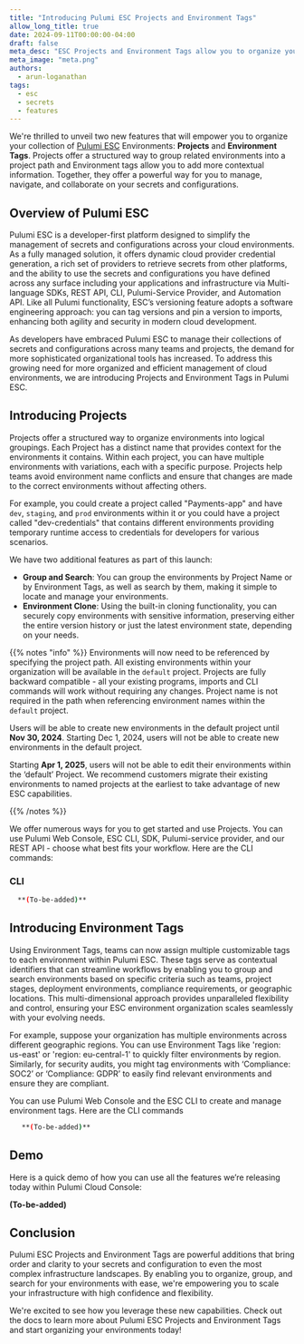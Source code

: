 ```yaml
---
title: "Introducing Pulumi ESC Projects and Environment Tags"
allow_long_title: true
date: 2024-09-11T00:00:00-04:00
draft: false
meta_desc: "ESC Projects and Environment Tags allow you to organize your environments and collaborate effectively. "
meta_image: "meta.png"
authors:
  - arun-loganathan
tags:
  - esc
  - secrets
  - features
---
```


We're thrilled to unveil two new features that will empower you to organize your collection of [Pulumi ESC](https://www.pulumi.com/docs/esc/) Environments: <b>Projects</b> and <b>Environment Tags</b>.  Projects offer a structured way to group related environments into a project path and Environment tags allow you to add more contextual information. Together, they offer a powerful way for you to manage, navigate, and collaborate on your secrets and configurations.

<!--more-->

## Overview of Pulumi ESC 

Pulumi ESC is a developer-first platform designed to simplify the management of secrets and configurations across your cloud environments. As a fully managed solution, it offers dynamic cloud provider credential generation, a rich set of providers to retrieve secrets from other platforms, and the ability to use the secrets and configurations you have defined across any surface including your applications and infrastructure via Multi-language SDKs, REST API, CLI, Pulumi-Service Provider, and Automation API. Like all Pulumi functionality, ESC’s versioning feature adopts a software engineering approach: you can tag versions and pin a version to imports, enhancing both agility and security in modern cloud development. 

As developers have embraced Pulumi ESC to manage their collections of secrets and configurations across many teams and projects, the demand for more sophisticated organizational tools has increased. To address this growing need for more organized and efficient management of cloud environments, we are introducing Projects and Environment Tags in Pulumi ESC.

## Introducing Projects

Projects offer a structured way to organize environments into logical groupings. Each Project has a distinct name that provides context for the environments it contains. Within each project, you can have multiple environments with variations, each with a specific purpose. Projects help teams avoid environment name conflicts and ensure that changes are made to the correct environments without affecting others.

For example, you could create a project called "Payments-app" and have `dev`, `staging`, and `prod` environments within it or you could have a project called "dev-credentials" that contains different environments providing temporary runtime access to credentials for developers for various scenarios. 

We have two additional features as part of this launch: 
- **Group and Search**: You can group the environments by Project Name or by Environment Tags, as well as search by them, making it simple to locate and manage your environments.
- **Environment Clone**: Using the built-in cloning functionality, you can securely copy environments with sensitive information, preserving either the entire version history or just the latest environment state, depending on your needs.

{{% notes "info" %}}
Environments will now need to be referenced by specifying the project path. All existing environments within your organization will be available in the `default` project. Projects are fully backward compatible - all your existing programs, imports and CLI commands will work without requiring any changes. Project name is not required in the path when referencing environment names within the `default` project. 

Users will be able to create new environments in the default project until <b>Nov 30, 2024</b>. Starting Dec 1, 2024, users will not be able to create new environments in the default project. 

Starting <b>Apr 1, 2025</b>, users will not be able to edit their environments within the ‘default’ Project. We recommend customers migrate their existing environments to named projects at the earliest to take advantage of new ESC capabilities. 

{{% /notes %}}

We offer numerous ways for you to get started and use Projects. You can use Pulumi Web Console, ESC CLI, SDK, Pulumi-service provider, and our REST API - choose what best fits your workflow. Here are the CLI commands: 

### CLI

 ```bash
   **(To-be-added)**
   ```


## Introducing Environment Tags
Using Environment Tags, teams can now assign multiple customizable tags to each environment within Pulumi ESC. These tags serve as contextual identifiers that can streamline workflows by enabling you to group and search environments based on specific criteria such as teams, project stages, deployment environments, compliance requirements, or geographic locations. This multi-dimensional approach provides unparalleled flexibility and control, ensuring your ESC environment organization scales seamlessly with your evolving needs.

For example, suppose your organization has multiple environments across different geographic regions. You can use Environment Tags like 'region: us-east' or 'region: eu-central-1' to quickly filter environments by region. Similarly, for security audits, you might tag environments with ‘Compliance: SOC2’ or ‘Compliance: GDPR’ to easily find relevant environments and ensure they are compliant. 

You can use Pulumi Web Console and the ESC CLI to create and manage environment tags. Here are the CLI commands

```bash
   **(To-be-added)**
   ```

## Demo

Here is a quick demo of how you can use all the features we’re releasing today within Pulumi Cloud Console: 

**(To-be-added)**

## Conclusion
Pulumi ESC Projects and Environment Tags are powerful additions that bring order and clarity to your secrets and configuration to even the most complex infrastructure landscapes. By enabling you to organize, group, and search for your environments with ease, we're empowering you to scale your infrastructure with high confidence and flexibility.  

We're excited to see how you leverage these new capabilities. Check out the docs to learn more about Pulumi ESC Projects and Environment Tags and start organizing your environments today!


